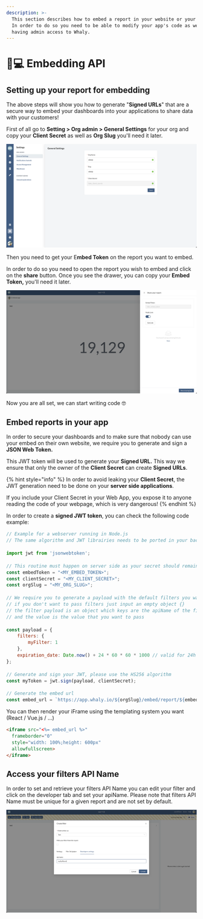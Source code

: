 ```yaml
---
description: >-
  This section describes how to embed a report in your website or your webapp.
  In order to do so you need to be able to modify your app's code as well as
  having admin access to Whaly.
---
```


# 👩💻 Embedding API

## Setting up your report for embedding

The above steps will show you how to generate "**Signed URLs**" that are a secure way to embed your dashboards into your applications to share data with your customers!

First of all go to **Setting > Org admin > General Settings** for your org and copy your **Client Secret** as well as **Org Slug** you'll need it later.

![Getting your client secret](<../.gitbook/assets/image (218).png>)

Then you need to get your E**mbed Token** on the report you want to embed.&#x20;

In order to do so you need to open the report you wish to embed and click on the **share** button. Once you see the drawer, you can copy your **Embed Token,** you'll need it later.

![Get your embed token](<../.gitbook/assets/image (184).png>)

Now you are all set, we can start writing code 🤓

## Embed reports in your app

In order to secure your dashboards and to make sure that nobody can use your embed on their own website, we require you to generate and sign a **JSON Web Token.**

This JWT token will be used to generate your **Signed URL.** This way we ensure that only the owner of the **Client Secret** can create **Signed URLs**.

{% hint style="info" %}
In order to avoid leaking your **Client Secret**, the JWT generation need to be done on your **server side applications**.

If you include your Client Secret in your Web App, you expose it to anyone reading the code of your webpage, which is very dangerous!
{% endhint %}

In order to create a **signed JWT token**, you can check the following code example:

```javascript
// Example for a webserver running in Node.js
// The same algorithm and JWT librairies needs to be ported in your backend programming language (PHP, Python, Go, ...))

import jwt from 'jsonwebtoken';

// This routine must happen on server side as your secret should remain secret
const embedToken = "<MY_EMBED_TOKEN>";
const clientSecret = "<MY_CLIENT_SECRET>";
const orgSlug = "<MY_ORG_SLUG>";

// We require you to generate a payload with the default filters you want to pass
// if you don't want to pass filters just input an empty object {}
// the filter payload is an object which keys are the apiName of the filter
// and the value is the value that you want to pass

const payload = {
    filters: { 
        myFilter: 1 
    }, 
    expiration_date: Date.now() + 24 * 60 * 60 * 1000 // valid for 24h
};

// Generate and sign your JWT, please use the HS256 algorithm
const myToken = jwt.sign(payload, clientSecret);

// Generate the embed url
const embed_url = `https://app.whaly.io/${orgSlug}/embed/report/${embedToken}?token=${myToken}`
```

You can then render your iFrame using the templating system you want (React / Vue.js / ...)

```html
<iframe src="<%= embed_url %>" 
  frameborder="0" 
  style="width: 100%;height: 600px" 
  allowfullscreen>
</iframe>
```

## Access your filters API Name

In order to set and retrieve your filters API Name you can edit your filter and click on the developer tab and set your apiName. Please note that filters API Name must be unique for a given report and are not set by default.

![Setting an API Name](<../.gitbook/assets/image (180).png>)
